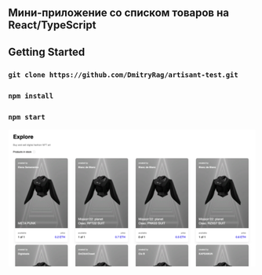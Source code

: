 ## Мини-приложение со списком товаров на React/TypeScript

## Getting Started

### `git clone https://github.com/DmitryRag/artisant-test.git`
### `npm install`
### `npm start`

![alt text](src/images/readme-img.png " ")